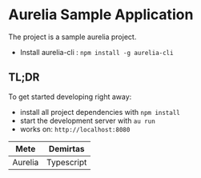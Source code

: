 # Aurelia Sample Application

The project is a sample aurelia project.

 - Install aurelia-cli : `npm install -g aurelia-cli`

## TL;DR

To get started developing right away:

* install all project dependencies with `npm install`
* start the development server with `au run`
* works on: `http://localhost:8080`

Mete  | Demirtas
------------- | -------------
Aurelia | Typescript
